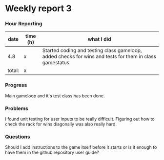 # Weekly report 3

### Hour Reporting
| **date** | **time (h)** | **what I did** 
| --------- | ----------- | --------- 
| 4.8 | x | Started coding and testing class gameloop, added checks for wins and tests for them in class gamestatus
| total: | x

### Progress
Main gameloop and it's test class has been done. 

### Problems
I found unit testing for user inputs to be really difficult. Figuring out how to check the rack for wins diagonally was also really hard.

### Questions
Should I add instructions to the game itself before it starts or is it enough to have them in the github repository user guide?

